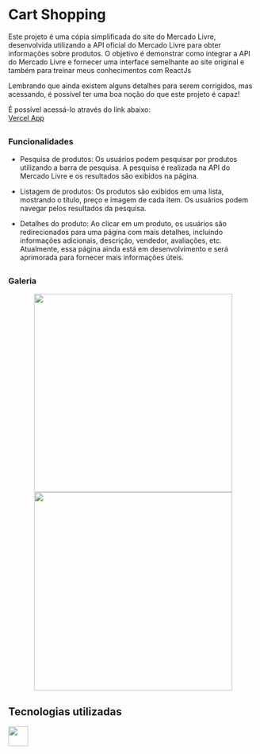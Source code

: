 # Cart Shopping
Este projeto é uma cópia simplificada do site do Mercado Livre, desenvolvida utilizando a API oficial do Mercado Livre para obter informações sobre produtos. O objetivo é demonstrar como integrar a API do Mercado Livre e fornecer uma interface semelhante ao site original e também para treinar meus conhecimentos com ReactJs

Lembrando que ainda existem alguns detalhes para serem corrigidos, mas acessando, é possível ter uma boa noção do que este projeto é capaz!

É possível acessá-lo através do link abaixo: <br>
<a href="https://cart-shopping-beta.vercel.app/">Vercel App</a>
## 

### Funcionalidades
* Pesquisa de produtos: Os usuários podem pesquisar por produtos utilizando a barra de pesquisa. A pesquisa é realizada na API do Mercado Livre e os resultados são exibidos na página.

* Listagem de produtos: Os produtos são exibidos em uma lista, mostrando o título, preço e imagem de cada item. Os usuários podem navegar pelos resultados da pesquisa.

* Detalhes do produto: Ao clicar em um produto, os usuários são redirecionados para uma página com mais detalhes, incluindo informações adicionais, descrição, vendedor, avaliações, etc. Atualmente, essa página ainda está em desenvolvimento e será aprimorada para fornecer mais informações úteis.
## 

### Galeria
<div align="center">
  <img src="https://github.com/marcosjunior00/cart-shopping/assets/132008242/13b566be-414e-47cb-9022-37d6a7a672d9" width="400">
  <img src="https://github.com/marcosjunior00/cart-shopping/assets/132008242/8cd341e1-2cb1-425f-9d2e-0306ad42ef86" width="400">
</div>

## Tecnologias utilizadas
<img src="https://cdn.jsdelivr.net/gh/devicons/devicon/icons/react/react-original.svg" width="40" />

